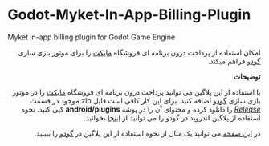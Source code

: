 # Godot-Myket-In-App-Billing-Plugin
Myket in-app billing plugin for Godot Game Engine

<div dir="rtl">
  
امکان استفاده از پرداخت درون برنامه ای فروشگاه [مایکت](https://myket.ir/) را برای موتور بازی سازی [گودو](https://godotengine.org/) فراهم میکند.

**توضیحات**

با استفاده از این پلاگین می توانید پرداخت درون برنامه ای فروشگاه [مایکت](https://myket.ir/) را در موتور بازی سازی [گودو](https://godotengine.org/) اضافه کنید. برای این کار کافی است فایل zip موجود در قسمت [*Release*](https://github.com/alirezah95/Godot-Myket-In-App-Billing/releases) را دانلود کرده و محتوای آن را در پوشه **android/plugins** کپی کنید. نحوه استفاده از پلاگین اندروید در گودو را می توانید از [اینجا](https://docs.godotengine.org/en/stable/tutorials/plugins/android/android_plugin.html#loading-and-using-an-android-plugin) بخوانید.

در [این صفحه](https://github.com/alirezah95/Godot-Myket-InApp-Billing-Example) می توانید یک مثال از نحوه استفاده از این پلاگین در [گودو](https://godotengine.org/) را ببینید.

</div>
